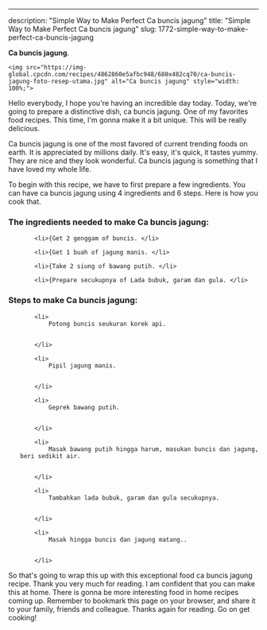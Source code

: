 ---
description: "Simple Way to Make Perfect Ca buncis jagung"
title: "Simple Way to Make Perfect Ca buncis jagung"
slug: 1772-simple-way-to-make-perfect-ca-buncis-jagung

<p>
	<strong>Ca buncis jagung</strong>. 
	
</p>
<p>
	
	<img src="https://img-global.cpcdn.com/recipes/4862860e5afbc948/680x482cq70/ca-buncis-jagung-foto-resep-utama.jpg" alt="Ca buncis jagung" style="width: 100%;">
	
	
</p>
<p>
	Hello everybody, I hope you're having an incredible day today. Today, we're going to prepare a distinctive dish, ca buncis jagung. One of my favorites food recipes. This time, I'm gonna make it a bit unique. This will be really delicious.
</p>
	
<p>
	Ca buncis jagung is one of the most favored of current trending foods on earth. It is appreciated by millions daily. It's easy, it's quick, it tastes yummy. They are nice and they look wonderful. Ca buncis jagung is something that I have loved my whole life.
</p>
<p>
	
</p>

<p>
To begin with this recipe, we have to first prepare a few ingredients. You can have ca buncis jagung using 4 ingredients and 6 steps. Here is how you cook that.
</p>

<h3>The ingredients needed to make Ca buncis jagung:</h3>

<ol>
	
		<li>{Get 2 genggam of buncis. </li>
	
		<li>{Get 1 buah of jagung manis. </li>
	
		<li>{Take 2 siung of bawang putih. </li>
	
		<li>{Prepare secukupnya of Lada bubuk, garam dan gula. </li>
	
</ol>
<p>
	
</p>

<h3>Steps to make Ca buncis jagung:</h3>

<ol>
	
		<li>
			Potong buncis seukuran korek api.
			
			
		</li>
	
		<li>
			Pipil jagung manis.
			
			
		</li>
	
		<li>
			Geprek bawang putih.
			
			
		</li>
	
		<li>
			Masak bawang putih hingga harum, masukan buncis dan jagung, beri sedikit air.
			
			
		</li>
	
		<li>
			Tambahkan lada bubuk, garam dan gula secukupnya.
			
			
		</li>
	
		<li>
			Masak hingga buncis dan jagung matang..
			
			
		</li>
	
</ol>

<p>
	
</p>

<p>
	So that's going to wrap this up with this exceptional food ca buncis jagung recipe. Thank you very much for reading. I am confident that you can make this at home. There is gonna be more interesting food in home recipes coming up. Remember to bookmark this page on your browser, and share it to your family, friends and colleague. Thanks again for reading. Go on get cooking!
</p>
